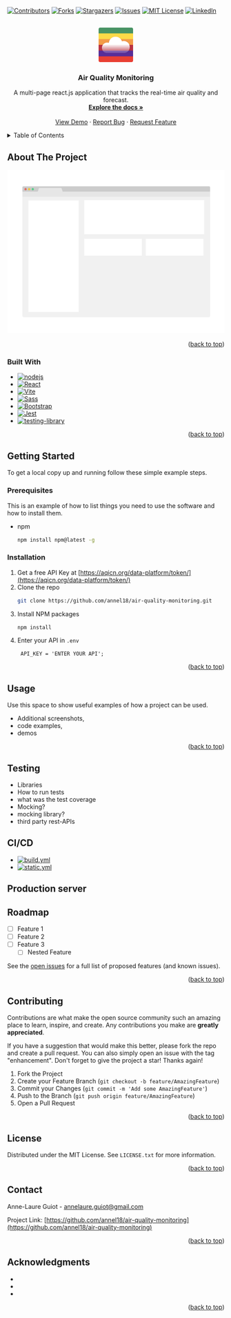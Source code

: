 <a name="readme-top"></a>

<!-- PROJECT SHIELDS -->
[![Contributors][contributors-shield]][contributors-url]
[![Forks][forks-shield]][forks-url]
[![Stargazers][stars-shield]][stars-url]
[![Issues][issues-shield]][issues-url]
[![MIT License][license-shield]][license-url]
[![LinkedIn][linkedin-shield]][linkedin-url]


<!-- PROJECT LOGO -->
<br />
<div align="center">
  <a href="https://github.com/annel18/air-quality-monitoring">
    <img src="./src/images/logo.png" alt="Logo" width="80" height="80">
  </a>

<h3 align="center">Air Quality Monitoring</h3>
  <p align="center">
    A multi-page react.js application that tracks the real-time air quality and forecast.
    <br />
    <a href="https://github.com/annel18/air-quality-monitoring"><strong>Explore the docs »</strong></a>
    <br />
    <br />
    <a href="https://github.com/annel18/air-quality-monitoring">View Demo</a>
    ·
    <a href="https://github.com/annel18/air-quality-monitoring/issues">Report Bug</a>
    ·
    <a href="https://github.com/annel18/air-quality-monitoring/issues">Request Feature</a>
  </p>
</div>



<!-- TABLE OF CONTENTS -->
<details>
  <summary>Table of Contents</summary>
  <ol>
    <li>
      <a href="#about-the-project">About The Project</a>
      <ul>
        <li><a href="#built-with">Built With</a></li>
      </ul>
    </li>
    <li>
      <a href="#getting-started">Getting Started</a>
      <ul>
        <li><a href="#prerequisites">Prerequisites</a></li>
        <li><a href="#installation">Installation</a></li>
      </ul>
    </li>
    <li><a href="#usage">Usage</a></li>
    <li><a href="#roadmap">Roadmap</a></li>
    <li><a href="#contributing">Contributing</a></li>
    <li><a href="#license">License</a></li>
    <li><a href="#contact">Contact</a></li>
    <li><a href="#acknowledgments">Acknowledgments</a></li>
  </ol>
</details>



<!-- ABOUT THE PROJECT -->
## About The Project

[![Product Name Screen Shot][product-screenshot]](https://example.com)

<p align="right">(<a href="#readme-top">back to top</a>)</p>

### Built With
* [![nodejs][Node.js]][nodejs-url]
* [![React][React.js]][React-url]
* [![Vite][Vite.dev]][Vite-url]
* [![Sass][Sass]][Sass-url]
* [![Bootstrap][Bootstrap.com]][Bootstrap-url]
* [![Jest][Jest.js]][Jest-url]
* [![testing-library][testing-library]][ReactTesting-url]

<p align="right">(<a href="#readme-top">back to top</a>)</p>

<!-- GETTING STARTED -->
## Getting Started

<!-- This is an example of how you may give instructions on setting up your project locally. -->
To get a local copy up and running follow these simple example steps.

### Prerequisites

This is an example of how to list things you need to use the software and how to install them.
* npm
  ```sh
  npm install npm@latest -g
  ```

### Installation

1. Get a free API Key at [https://aqicn.org/data-platform/token/](https://aqicn.org/data-platform/token/)
2. Clone the repo
   ```sh
   git clone https://github.com/annel18/air-quality-monitoring.git
   ```
3. Install NPM packages
   ```sh
   npm install
   ```
4. Enter your API in `.env`
   ```env
    API_KEY = 'ENTER YOUR API';
   ```

<p align="right">(<a href="#readme-top">back to top</a>)</p>



<!-- USAGE EXAMPLES -->
## Usage

Use this space to show useful examples of how a project can be used. 
- Additional screenshots, 
- code examples,
- demos

<p align="right">(<a href="#readme-top">back to top</a>)</p>

<!-- Testing information -->
## Testing
- Libraries
- How to run tests
- what was the test coverage
- Mocking?
- mocking library?
- third party rest-APIs

## CI/CD
- [![build.yml][build.yml]][build.yml-url]
- [![static.yml][static.yml]][static.yml-url]

## Production server

<!-- ROADMAP -->
## Roadmap

- [ ] Feature 1
- [ ] Feature 2
- [ ] Feature 3
    - [ ] Nested Feature

See the [open issues](https://github.com/annel18/air-quality-monitoring/issues) for a full list of proposed features (and known issues).

<p align="right">(<a href="#readme-top">back to top</a>)</p>



<!-- CONTRIBUTING -->
## Contributing

Contributions are what make the open source community such an amazing place to learn, inspire, and create. Any contributions you make are **greatly appreciated**.

If you have a suggestion that would make this better, please fork the repo and create a pull request. You can also simply open an issue with the tag "enhancement".
Don't forget to give the project a star! Thanks again!

1. Fork the Project
2. Create your Feature Branch (`git checkout -b feature/AmazingFeature`)
3. Commit your Changes (`git commit -m 'Add some AmazingFeature'`)
4. Push to the Branch (`git push origin feature/AmazingFeature`)
5. Open a Pull Request

<p align="right">(<a href="#readme-top">back to top</a>)</p>



<!-- LICENSE -->
## License

Distributed under the MIT License. See `LICENSE.txt` for more information.

<p align="right">(<a href="#readme-top">back to top</a>)</p>



<!-- CONTACT -->
## Contact

Anne-Laure Guiot - annelaure.guiot@gmail.com

Project Link: [https://github.com/annel18/air-quality-monitoring](https://github.com/annel18/air-quality-monitoring)

<p align="right">(<a href="#readme-top">back to top</a>)</p>



<!-- ACKNOWLEDGMENTS -->
## Acknowledgments

* []()
* []()
* []()

<p align="right">(<a href="#readme-top">back to top</a>)</p>



<!-- MARKDOWN LINKS & IMAGES -->
<!-- https://www.markdownguide.org/basic-syntax/#reference-style-links -->
[contributors-shield]: https://img.shields.io/github/contributors/annel18/air-quality-monitoring.svg?style=for-the-badge
[contributors-url]: https://github.com/annel18/air-quality-monitoring/graphs/contributors
[forks-shield]: https://img.shields.io/github/forks/annel18/air-quality-monitoring.svg?style=for-the-badge
[forks-url]: https://github.com/annel18/air-quality-monitoring/network/members
[stars-shield]: https://img.shields.io/github/stars/annel18/air-quality-monitoring.svg?style=for-the-badge
[stars-url]: https://github.com/annel18/air-quality-monitoring/stargazers
[issues-shield]: https://img.shields.io/github/issues/annel18/air-quality-monitoring.svg?style=for-the-badge
[issues-url]: https://github.com/annel18/air-quality-monitoring/issues
[license-shield]: https://img.shields.io/github/license/annel18/air-quality-monitoring.svg?style=for-the-badge
[license-url]: https://github.com/annel18/air-quality-monitoring/blob/master/LICENSE.txt
[linkedin-shield]: https://img.shields.io/badge/-LinkedIn-black.svg?style=for-the-badge&logo=linkedin&colorB=555
[linkedin-url]: https://linkedin.com/in/annelaure-guiot
[product-screenshot]: ./src/images/screenshot.png
[Next.js]: https://img.shields.io/badge/next.js-000000?style=for-the-badge&logo=nextdotjs&logoColor=white
[Next-url]: https://nextjs.org/
[React.js]: https://img.shields.io/badge/React-20232A?style=for-the-badge&logo=react&logoColor=61DAFB
[React-url]: https://reactjs.org/
[Vue.js]: https://img.shields.io/badge/Vue.js-35495E?style=for-the-badge&logo=vuedotjs&logoColor=4FC08D
[Vue-url]: https://vuejs.org/
[Angular.io]: https://img.shields.io/badge/Angular-DD0031?style=for-the-badge&logo=angular&logoColor=white
[Angular-url]: https://angular.io/
[Vite.dev]: https://img.shields.io/badge/Vite-20232A?style=for-the-badge&logo=vite
[Vite-url]: https://vitejs.dev/
[Svelte.dev]: https://img.shields.io/badge/Svelte-4A4A55?style=for-the-badge&logo=svelte&logoColor=FF3E00
[Svelte-url]: https://svelte.dev/
[Laravel.com]: https://img.shields.io/badge/Laravel-FF2D20?style=for-the-badge&logo=laravel&logoColor=white
[Laravel-url]: https://laravel.com
[Bootstrap.com]: https://img.shields.io/badge/Bootstrap-563D7C?style=for-the-badge&logo=bootstrap&logoColor=white
[Bootstrap-url]: https://getbootstrap.com
[JQuery.com]: https://img.shields.io/badge/jQuery-0769AD?style=for-the-badge&logo=jquery&logoColor=white
[JQuery-url]: https://jquery.com 
[Node.js]: https://img.shields.io/badge/Node.js-20232A?style=for-the-badge&logo=Node.js
[nodejs-url]: https://nodejs.org/en
[Sass]: https://img.shields.io/badge/Sass-f4f6f7?style=for-the-badge&logo=Sass
[Sass-url]: https://sass-lang.com/
[Jest.js]: https://img.shields.io/badge/jest-16c213?style=for-the-badge&logo=jest
[Jest-url]: https://jestjs.io/
[testing-library]: https://img.shields.io/badge/testing_library-20232A?style=for-the-badge&logo=testinglibrary
[ReactTesting-url]: https://testing-library.com/
[build.yml]:https://github.com/annel18/air-quality-monitoring/actions/workflows/build.yml/badge.svg
[build.yml-url]:./.github/workflows/build.yml
[static.yml]:https://github.com/annel18/air-quality-monitoring/actions/workflows/static.yml/badge.svg
[static.yml-url]:./.github/workflows/static.yml